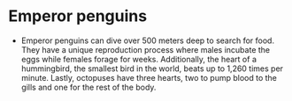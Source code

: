 # Emperor penguins

* Emperor penguins can dive over 500 meters deep to search for food. They have a unique reproduction process where males incubate the eggs while females forage for weeks. Additionally, the heart of a hummingbird, the smallest bird in the world, beats up to 1,260 times per minute. Lastly, octopuses have three hearts, two to pump blood to the gills and one for the rest of the body.